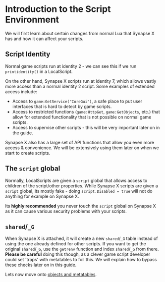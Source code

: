 # Introduction to the Script Environment

We will first learn about certain changes from normal Lua that Synapse X has and how it can affect your scripts.

## Script Identity

Normal game scripts run at identity 2 - we can see this if we run `printidentity()` in a LocalScript.

On the other hand, Synapse X scripts run at identity 7, which allows vastly more access than a normal identity 2 script. Some examples of extended access include:

* Access to `game:GetService("CoreGui")`, a safe place to put user interfaces that is hard to detect by game scripts.
* Access to restricted functions (`game:HttpGet`, `game:GetObjects`, etc.) that allow for extended functionality that is not possible on normal game scripts.
* Access to supervise other scripts - this will be very important later on in the guide.

Synapse X also has a large set of API functions that allow you even more access & convenience. We will be extensively using them later on when we start to create scripts.

## The `script` global

Normally, LocalScripts are given a `script` global that allows access to children of the script/other properties. While Synapse X scripts are given a `script` global, its mostly fake - doing `script.Disabled = true` will not do anything for example on Synapse X.

Its **highly recommended** you never touch the `script` global on Synapse X as it can cause various security problems with your scripts.

## `shared`/`_G`

When Synapse X is attached, it will create a new `shared`/`_G` table instead of using the one already defined for other scripts. If you want to get the original `shared`/`_G`, use the `getrenv` function and index `shared`/`_G` from there. **Please be careful** doing this though, as a clever game script developer could set 'traps' with metatables to foil this. We will explain how to bypass these checks later on in this guide.

Lets now move onto [objects and metatables](./object_mts.md).